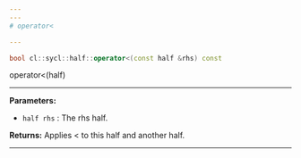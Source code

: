 ```yaml
---
---
# operator<

---
```


```cpp
bool cl::sycl::half::operator<(const half &rhs) const
```


operator<(half) 


---
**Parameters:**

 - `half rhs`
: The rhs half. 

**Returns:** Applies < to this half and another half. 

---
